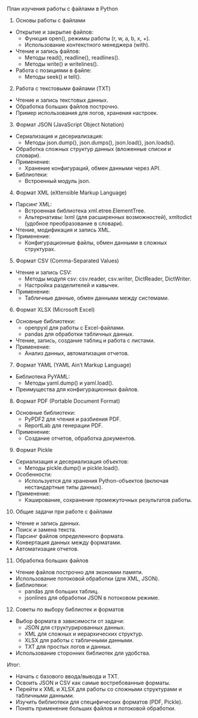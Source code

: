 План изучения работы с файлами в Python

1. Основы работы с файлами

- Открытие и закрытие файлов:
  - Функция open(), режимы работы (r, w, a, b, x, +).
  - Использование контекстного менеджера (with).
- Чтение и запись файлов:
  - Методы read(), readline(), readlines().
  - Методы write() и writelines().
- Работа с позициями в файле:
  - Методы seek() и tell().

2. Работа с текстовыми файлами (TXT)

- Чтение и запись текстовых данных.
- Обработка больших файлов построчно.
- Пример использования для логов, хранения настроек.

3. Формат JSON (JavaScript Object Notation)

- Сериализация и десериализация:
  - Методы json.dump(), json.dumps(), json.load(), json.loads().
- Обработка сложных структур данных (вложенные списки и словари).
- Применение:
  - Хранение конфигураций, обмен данными через API.
- Библиотеки:
  - Встроенный модуль json.

4. Формат XML (eXtensible Markup Language)

- Парсинг XML:
  - Встроенная библиотека xml.etree.ElementTree.
  - Альтернативы: lxml (для расширенных возможностей), xmltodict (удобное преобразование в словари).
- Чтение, модификация и запись XML.
- Применение:
  - Конфигурационные файлы, обмен данными в сложных структурах.

5. Формат CSV (Comma-Separated Values)

- Чтение и запись CSV:
  - Методы модуля csv: csv.reader, csv.writer, DictReader, DictWriter.
  - Настройка разделителей и кавычек.
- Применение:
  - Табличные данные, обмен данными между системами.

6. Формат XLSX (Microsoft Excel)

- Основные библиотеки:
  - openpyxl для работы с Excel-файлами.
  - pandas для обработки табличных данных.
- Чтение, запись, создание таблиц и работа с листами.
- Применение:
  - Анализ данных, автоматизация отчетов.

7. Формат YAML (YAML Ain’t Markup Language)

- Библиотека PyYAML:
  - Методы yaml.dump() и yaml.load().
- Преимущества для конфигурационных файлов.

8. Формат PDF (Portable Document Format)

- Основные библиотеки:
  - PyPDF2 для чтения и разбиения PDF.
  - ReportLab для генерации PDF.
- Применение:
  - Создание отчетов, обработка документов.

9. Формат Pickle

- Сериализация и десериализация объектов:
  - Методы pickle.dump() и pickle.load().
- Особенности:
  - Используется для хранения Python-объектов (включая нестандартные типы данных).
- Применение:
  - Кэширование, сохранение промежуточных результатов работы.

10. Общие задачи при работе с файлами

- Чтение и запись данных.
- Поиск и замена текста.
- Парсинг файлов определенного формата.
- Конвертация данных между форматами.
- Автоматизация отчетов.

11. Обработка больших файлов

- Чтение файлов построчно для экономии памяти.
- Использование потоковой обработки (для XML, JSON).
- Библиотеки:
  - pandas для больших таблиц.
  - jsonlines для обработки JSON в потоковом режиме.

12. Советы по выбору библиотек и форматов

- Выбор формата в зависимости от задачи:
  - JSON для структурированных данных.
  - XML для сложных и иерархических структур.
  - XLSX для работы с табличными данными.
  - TXT для простых логов и данных.
- Использование сторонних библиотек для удобства.

Итог:

- Начать с базового ввода/вывода и TXT.
- Освоить JSON и CSV как самые востребованные форматы.
- Перейти к XML и XLSX для работы со сложными структурами и табличными данными.
- Изучить библиотеки для специфических форматов (PDF, Pickle).
- Понять применение больших файлов и потоковой обработки.
